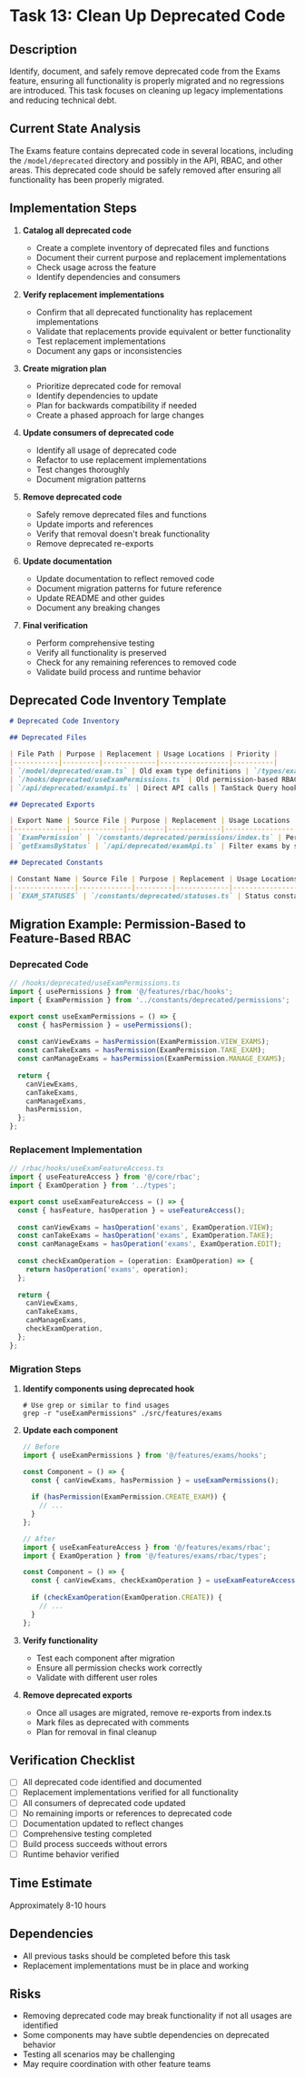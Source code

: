 # Task 13: Clean Up Deprecated Code

## Description
Identify, document, and safely remove deprecated code from the Exams feature, ensuring all functionality is properly migrated and no regressions are introduced. This task focuses on cleaning up legacy implementations and reducing technical debt.

## Current State Analysis
The Exams feature contains deprecated code in several locations, including the `/model/deprecated` directory and possibly in the API, RBAC, and other areas. This deprecated code should be safely removed after ensuring all functionality has been properly migrated.

## Implementation Steps

1. **Catalog all deprecated code**
   - Create a complete inventory of deprecated files and functions
   - Document their current purpose and replacement implementations
   - Check usage across the feature
   - Identify dependencies and consumers

2. **Verify replacement implementations**
   - Confirm that all deprecated functionality has replacement implementations
   - Validate that replacements provide equivalent or better functionality
   - Test replacement implementations
   - Document any gaps or inconsistencies

3. **Create migration plan**
   - Prioritize deprecated code for removal
   - Identify dependencies to update
   - Plan for backwards compatibility if needed
   - Create a phased approach for large changes

4. **Update consumers of deprecated code**
   - Identify all usage of deprecated code
   - Refactor to use replacement implementations
   - Test changes thoroughly
   - Document migration patterns

5. **Remove deprecated code**
   - Safely remove deprecated files and functions
   - Update imports and references
   - Verify that removal doesn't break functionality
   - Remove deprecated re-exports

6. **Update documentation**
   - Update documentation to reflect removed code
   - Document migration patterns for future reference
   - Update README and other guides
   - Document any breaking changes

7. **Final verification**
   - Perform comprehensive testing
   - Verify all functionality is preserved
   - Check for any remaining references to removed code
   - Validate build process and runtime behavior

## Deprecated Code Inventory Template

```markdown
# Deprecated Code Inventory

## Deprecated Files

| File Path | Purpose | Replacement | Usage Locations | Priority |
|-----------|---------|-------------|-----------------|----------|
| `/model/deprecated/exam.ts` | Old exam type definitions | `/types/exam.ts` | Several components in `/components/admin` | High |
| `/hooks/deprecated/useExamPermissions.ts` | Old permission-based RBAC | `/rbac/useExamFeatureAccess` | ExamSidebarMenu, ExamSettings | Medium |
| `/api/deprecated/examApi.ts` | Direct API calls | TanStack Query hooks in `/api/hooks` | Legacy components | High |

## Deprecated Exports

| Export Name | Source File | Purpose | Replacement | Usage Locations | Priority |
|-------------|-------------|---------|-------------|-----------------|----------|
| `ExamPermission` | `/constants/deprecated/permissions/index.ts` | Permission constants | `ExamOperation` in `/rbac/types` | Legacy components | Medium |
| `getExamsByStatus` | `/api/deprecated/examApi.ts` | Filter exams by status | `useExamsQuery` with filter param | ExamList component | Low |

## Deprecated Constants

| Constant Name | Source File | Purpose | Replacement | Usage Locations | Priority |
|---------------|-------------|---------|-------------|-----------------|----------|
| `EXAM_STATUSES` | `/constants/deprecated/statuses.ts` | Status constants | `ExamStatus` enum in `/types/exam.ts` | Various components | Medium |
```

## Migration Example: Permission-Based to Feature-Based RBAC

### Deprecated Code

```typescript
// /hooks/deprecated/useExamPermissions.ts
import { usePermissions } from '@/features/rbac/hooks';
import { ExamPermission } from '../constants/deprecated/permissions';

export const useExamPermissions = () => {
  const { hasPermission } = usePermissions();
  
  const canViewExams = hasPermission(ExamPermission.VIEW_EXAMS);
  const canTakeExams = hasPermission(ExamPermission.TAKE_EXAM);
  const canManageExams = hasPermission(ExamPermission.MANAGE_EXAMS);
  
  return {
    canViewExams,
    canTakeExams,
    canManageExams,
    hasPermission,
  };
};
```

### Replacement Implementation

```typescript
// /rbac/hooks/useExamFeatureAccess.ts
import { useFeatureAccess } from '@/core/rbac';
import { ExamOperation } from '../types';

export const useExamFeatureAccess = () => {
  const { hasFeature, hasOperation } = useFeatureAccess();
  
  const canViewExams = hasOperation('exams', ExamOperation.VIEW);
  const canTakeExams = hasOperation('exams', ExamOperation.TAKE);
  const canManageExams = hasOperation('exams', ExamOperation.EDIT);
  
  const checkExamOperation = (operation: ExamOperation) => {
    return hasOperation('exams', operation);
  };
  
  return {
    canViewExams,
    canTakeExams,
    canManageExams,
    checkExamOperation,
  };
};
```

### Migration Steps

1. **Identify components using deprecated hook**
   ```
   # Use grep or similar to find usages
   grep -r "useExamPermissions" ./src/features/exams
   ```

2. **Update each component**
   ```typescript
   // Before
   import { useExamPermissions } from '@/features/exams/hooks';
   
   const Component = () => {
     const { canViewExams, hasPermission } = useExamPermissions();
     
     if (hasPermission(ExamPermission.CREATE_EXAM)) {
       // ...
     }
   };
   
   // After
   import { useExamFeatureAccess } from '@/features/exams/rbac';
   import { ExamOperation } from '@/features/exams/rbac/types';
   
   const Component = () => {
     const { canViewExams, checkExamOperation } = useExamFeatureAccess();
     
     if (checkExamOperation(ExamOperation.CREATE)) {
       // ...
     }
   };
   ```

3. **Verify functionality**
   - Test each component after migration
   - Ensure all permission checks work correctly
   - Validate with different user roles

4. **Remove deprecated exports**
   - Once all usages are migrated, remove re-exports from index.ts
   - Mark files as deprecated with comments
   - Plan for removal in final cleanup

## Verification Checklist

- [ ] All deprecated code identified and documented
- [ ] Replacement implementations verified for all functionality
- [ ] All consumers of deprecated code updated
- [ ] No remaining imports or references to deprecated code
- [ ] Documentation updated to reflect changes
- [ ] Comprehensive testing completed
- [ ] Build process succeeds without errors
- [ ] Runtime behavior verified

## Time Estimate
Approximately 8-10 hours

## Dependencies
- All previous tasks should be completed before this task
- Replacement implementations must be in place and working

## Risks
- Removing deprecated code may break functionality if not all usages are identified
- Some components may have subtle dependencies on deprecated behavior
- Testing all scenarios may be challenging
- May require coordination with other feature teams
